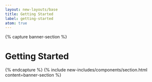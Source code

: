```yaml
---
layout: new-layouts/base
title: Getting Started
label: getting-started
atom: true
---
```


{% capture banner-section %}
<div class="grid-1-col" markdown=1>
  <h1>Getting Started</h1>
</div>
{% endcapture %}
{% include new-includes/components/section.html
    content=banner-section
%}
